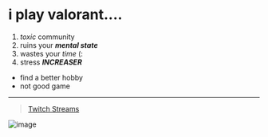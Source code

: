 i play **valorant**....
========================

1. *toxic* community
2. ruins your ***mental state***
3. wastes your *time* (:
4. stress ***INCREASER***

- find a better hobby
- not good game

***

> [Twitch Streams](https://www.twitch.tv/jaymeal)

![image](https://user-images.githubusercontent.com/103278077/162493199-03475b68-2d8b-4d4c-bd1b-d6978399cb30.png)


